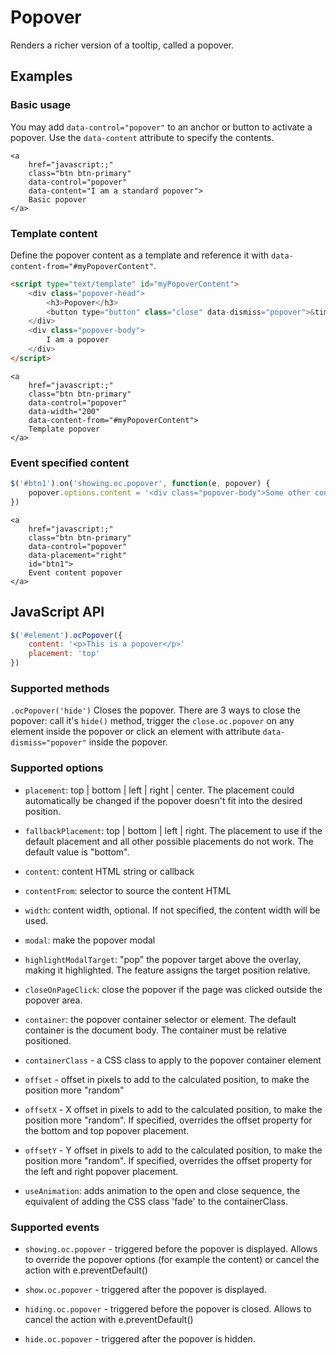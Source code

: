 # Popover

Renders a richer version of a tooltip, called a popover.

## Examples

### Basic usage

You may add `data-control="popover"` to an anchor or button to activate a popover. Use the `data-content` attribute to specify the contents.

    <a
        href="javascript:;"
        class="btn btn-primary"
        data-control="popover"
        data-content="I am a standard popover">
        Basic popover
    </a>

### Template content

Define the popover content as a template and reference it with `data-content-from="#myPopoverContent"`.

```html
<script type="text/template" id="myPopoverContent">
    <div class="popover-head">
        <h3>Popover</h3>
        <button type="button" class="close" data-dismiss="popover">&times;</button>
    </div>
    <div class="popover-body">
        I am a popover
    </div>
</script>
```

<div style="display:none" id="myPopoverContent">
    <div class="popover-head">
        <h3>Popover</h3>
        <button type="button" class="close" data-dismiss="popover">&times;</button>
    </div>
    <div class="popover-body">
        I am a popover
    </div>
</div>

    <a
        href="javascript:;"
        class="btn btn-primary"
        data-control="popover"
        data-width="200"
        data-content-from="#myPopoverContent">
        Template popover
    </a>

### Event specified content

```js
$('#btn1').on('showing.oc.popover', function(e, popover) {
    popover.options.content = '<div class="popover-body">Some other content</div>'
})
```

    <a
        href="javascript:;"
        class="btn btn-primary"
        data-control="popover"
        data-placement="right"
        id="btn1">
        Event content popover
    </a>

<script>
$(document).ready(function() {
    $('#btn1').on('showing.oc.popover', function(e, popover) {
        popover.options.content = '<div class="popover-body">Some other content</div>'
    })
})
</script>

## JavaScript API

```js
$('#element').ocPopover({
    content: '<p>This is a popover</p>'
    placement: 'top'
})
```

### Supported methods

`.ocPopover('hide')`
Closes the popover. There are 3 ways to close the popover: call it's `hide()` method, trigger the `close.oc.popover` on any element inside the popover or click an element with attribute `data-dismiss="popover"` inside the popover.

### Supported options

- `placement`: top | bottom | left | right | center. The placement could automatically be changed if the popover doesn't fit into the desired position.

- `fallbackPlacement`: top | bottom | left | right. The placement to use if the default placement and all other possible placements do not work. The default value is "bottom".

- `content`: content HTML string or callback

- `contentFrom`: selector to source the content HTML

- `width`: content width, optional. If not specified, the content width will be used.

- `modal`: make the popover modal

- `highlightModalTarget`: "pop" the popover target above the overlay, making it highlighted. The feature assigns the target position relative.

- `closeOnPageClick`: close the popover if the page was clicked outside the popover area.

- `container`: the popover container selector or element. The default container is the document body. The container must be relative positioned.

- `containerClass` - a CSS class to apply to the popover container element

- `offset` - offset in pixels to add to the calculated position, to make the position more "random"

- `offsetX` - X offset in pixels to add to the calculated position, to make the position more "random". If specified, overrides the offset property for the bottom and top popover placement.

- `offsetY` - Y offset in pixels to add to the calculated position, to make the position more "random". If specified, overrides the offset property for the left and right popover placement.

- `useAnimation`: adds animation to the open and close sequence, the equivalent of adding the CSS class 'fade' to the containerClass.

### Supported events

- `showing.oc.popover` - triggered before the popover is displayed. Allows to override the popover options (for example the content) or cancel the action with e.preventDefault()

- `show.oc.popover` - triggered after the popover is displayed.

- `hiding.oc.popover` - triggered before the popover is closed. Allows to cancel the action with e.preventDefault()

- `hide.oc.popover` - triggered after the popover is hidden.
